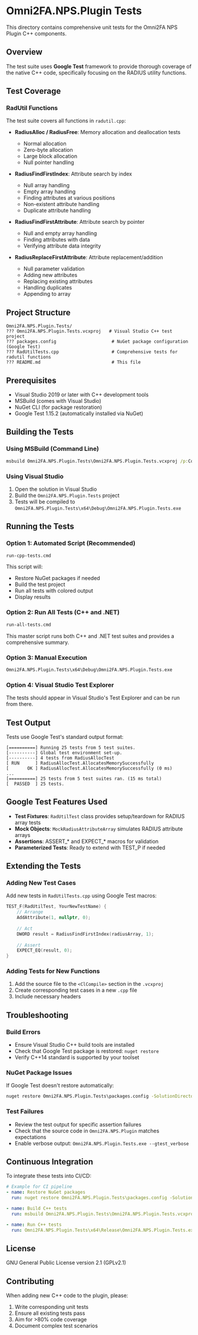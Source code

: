 # Omni2FA.NPS.Plugin Tests

This directory contains comprehensive unit tests for the Omni2FA NPS Plugin C++ components.

## Overview

The test suite uses **Google Test** framework to provide thorough coverage of the native C++ code, specifically focusing on the RADIUS utility functions.

## Test Coverage

### RadUtil Functions
The test suite covers all functions in `radutil.cpp`:

- **RadiusAlloc / RadiusFree**: Memory allocation and deallocation tests
  - Normal allocation
  - Zero-byte allocation
  - Large block allocation
  - Null pointer handling

- **RadiusFindFirstIndex**: Attribute search by index
  - Null array handling
  - Empty array handling
  - Finding attributes at various positions
  - Non-existent attribute handling
  - Duplicate attribute handling

- **RadiusFindFirstAttribute**: Attribute search by pointer
  - Null and empty array handling
  - Finding attributes with data
  - Verifying attribute data integrity

- **RadiusReplaceFirstAttribute**: Attribute replacement/addition
  - Null parameter validation
  - Adding new attributes
  - Replacing existing attributes
  - Handling duplicates
  - Appending to array

## Project Structure

```
Omni2FA.NPS.Plugin.Tests/
??? Omni2FA.NPS.Plugin.Tests.vcxproj   # Visual Studio C++ test project
??? packages.config                     # NuGet package configuration (Google Test)
??? RadUtilTests.cpp                    # Comprehensive tests for radutil functions
??? README.md                           # This file
```

## Prerequisites

- Visual Studio 2019 or later with C++ development tools
- MSBuild (comes with Visual Studio)
- NuGet CLI (for package restoration)
- Google Test 1.15.2 (automatically installed via NuGet)

## Building the Tests

### Using MSBuild (Command Line)
```cmd
msbuild Omni2FA.NPS.Plugin.Tests\Omni2FA.NPS.Plugin.Tests.vcxproj /p:Configuration=Debug /p:Platform=x64
```

### Using Visual Studio
1. Open the solution in Visual Studio
2. Build the `Omni2FA.NPS.Plugin.Tests` project
3. Tests will be compiled to `Omni2FA.NPS.Plugin.Tests\x64\Debug\Omni2FA.NPS.Plugin.Tests.exe`

## Running the Tests

### Option 1: Automated Script (Recommended)
```cmd
run-cpp-tests.cmd
```
This script will:
- Restore NuGet packages if needed
- Build the test project
- Run all tests with colored output
- Display results

### Option 2: Run All Tests (C++ and .NET)
```cmd
run-all-tests.cmd
```
This master script runs both C++ and .NET test suites and provides a comprehensive summary.

### Option 3: Manual Execution
```cmd
Omni2FA.NPS.Plugin.Tests\x64\Debug\Omni2FA.NPS.Plugin.Tests.exe
```

### Option 4: Visual Studio Test Explorer
The tests should appear in Visual Studio's Test Explorer and can be run from there.

## Test Output

Tests use Google Test's standard output format:
```
[==========] Running 25 tests from 5 test suites.
[----------] Global test environment set-up.
[----------] 4 tests from RadiusAllocTest
[ RUN      ] RadiusAllocTest.AllocatesMemorySuccessfully
[       OK ] RadiusAllocTest.AllocatesMemorySuccessfully (0 ms)
...
[==========] 25 tests from 5 test suites ran. (15 ms total)
[  PASSED  ] 25 tests.
```

## Google Test Features Used

- **Test Fixtures**: `RadUtilTest` class provides setup/teardown for RADIUS array tests
- **Mock Objects**: `MockRadiusAttributeArray` simulates RADIUS attribute arrays
- **Assertions**: ASSERT_* and EXPECT_* macros for validation
- **Parameterized Tests**: Ready to extend with TEST_P if needed

## Extending the Tests

### Adding New Test Cases
Add new tests in `RadUtilTests.cpp` using Google Test macros:

```cpp
TEST_F(RadUtilTest, YourNewTestName) {
    // Arrange
    AddAttribute(1, nullptr, 0);
    
    // Act
    DWORD result = RadiusFindFirstIndex(radiusArray, 1);
    
    // Assert
    EXPECT_EQ(result, 0);
}
```

### Adding Tests for New Functions
1. Add the source file to the `<ClCompile>` section in the `.vcxproj`
2. Create corresponding test cases in a new `.cpp` file
3. Include necessary headers

## Troubleshooting

### Build Errors
- Ensure Visual Studio C++ build tools are installed
- Check that Google Test package is restored: `nuget restore`
- Verify C++14 standard is supported by your toolset

### NuGet Package Issues
If Google Test doesn't restore automatically:
```cmd
nuget restore Omni2FA.NPS.Plugin.Tests\packages.config -SolutionDirectory .
```

### Test Failures
- Review the test output for specific assertion failures
- Check that the source code in `Omni2FA.NPS.Plugin` matches expectations
- Enable verbose output: `Omni2FA.NPS.Plugin.Tests.exe --gtest_verbose`

## Continuous Integration

To integrate these tests into CI/CD:

```yaml
# Example for CI pipeline
- name: Restore NuGet packages
  run: nuget restore Omni2FA.NPS.Plugin.Tests\packages.config -SolutionDirectory .

- name: Build C++ tests
  run: msbuild Omni2FA.NPS.Plugin.Tests\Omni2FA.NPS.Plugin.Tests.vcxproj /p:Configuration=Release /p:Platform=x64

- name: Run C++ tests
  run: Omni2FA.NPS.Plugin.Tests\x64\Release\Omni2FA.NPS.Plugin.Tests.exe --gtest_output=xml:cpp-test-results.xml
```

## License

GNU General Public License version 2.1 (GPLv2.1)

## Contributing

When adding new C++ code to the plugin, please:
1. Write corresponding unit tests
2. Ensure all existing tests pass
3. Aim for >80% code coverage
4. Document complex test scenarios
